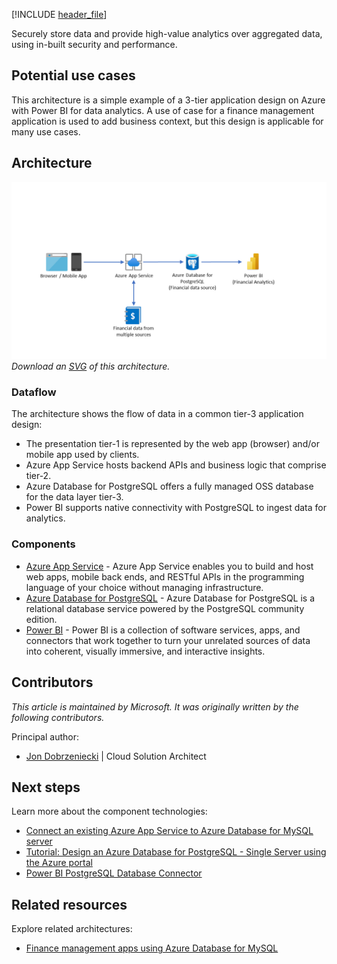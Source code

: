 [!INCLUDE [header_file](../../../includes/sol-idea-header.md)]

Securely store data and provide high-value analytics over aggregated data, using in-built security and performance.

## Potential use cases

This architecture is a simple example of a 3-tier application design on Azure with Power BI for data analytics. A use of case for a finance management application is used to add business context, but this design is applicable for many use cases.

## Architecture

![Architecture Diagram](../media/finance-management-apps-using-azure-database-for-postgresql.png)
*Download an [SVG](../media/finance-management-apps-using-azure-database-for-postgresql.svg) of this architecture.*

### Dataflow

The architecture shows the flow of data in a common tier-3 application design:

* The presentation tier-1 is represented by the web app (browser) and/or mobile app used by clients.
* Azure App Service hosts backend APIs and business logic that comprise tier-2.
* Azure Database for PostgreSQL offers a fully managed OSS database for the data layer tier-3.
* Power BI supports native connectivity with PostgreSQL to ingest data for analytics.

### Components

- [Azure App Service](/azure/app-service) - Azure App Service enables you to build and host web apps, mobile back ends, and RESTful APIs in the programming language of your choice without managing infrastructure.
- [Azure Database for PostgreSQL](/azure/postgresql) - Azure Database for PostgreSQL is a relational database service powered by the PostgreSQL community edition.
- [Power BI](/power-bi/fundamentals) - Power BI is a collection of software services, apps, and connectors that work together to turn your unrelated sources of data into coherent, visually immersive, and interactive insights.

## Contributors

*This article is maintained by Microsoft. It was originally written by the following contributors.*

Principal author:

 * [Jon Dobrzeniecki](https://www.linkedin.com/in/jonathan-dobrzeniecki) | Cloud Solution Architect

## Next steps

Learn more about the component technologies:

- [Connect an existing Azure App Service to Azure Database for MySQL server](/azure/mysql/howto-connect-webapp)
- [Tutorial: Design an Azure Database for PostgreSQL - Single Server using the Azure portal](/azure/postgresql/tutorial-design-database-using-azure-portal)
- [Power BI PostgreSQL Database Connector](/power-query/connectors/postgresql)

## Related resources

Explore related architectures:

- [Finance management apps using Azure Database for MySQL](/azure/architecture/solution-ideas/articles/finance-management-apps-using-azure-database-for-mysql)
